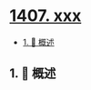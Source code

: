 # [1407. xxx](https://github.com/Tdahuyou/TNotes.leetcode/tree/main/notes/1407.%20xxx)

<!-- region:toc -->

- [1. 📝 概述](#1--概述)

<!-- endregion:toc -->

## 1. 📝 概述
